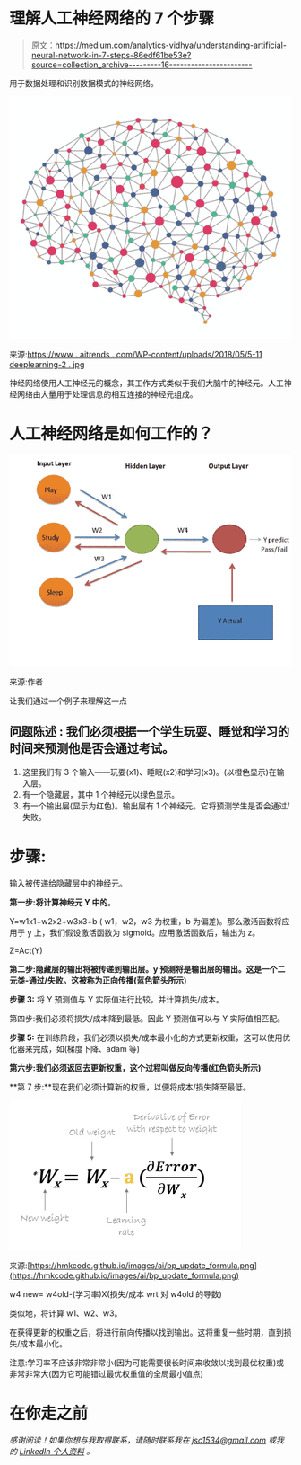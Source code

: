 # 理解人工神经网络的 7 个步骤

> 原文：<https://medium.com/analytics-vidhya/understanding-artificial-neural-network-in-7-steps-86edf61be53e?source=collection_archive---------16----------------------->

用于数据处理和识别数据模式的神经网络。

![](img/bf88634252e1322f88df0a3b77054439.png)

来源:[https://www . aitrends . com/WP-content/uploads/2018/05/5-11 deeplearning-2 . jpg](https://www.aitrends.com/wp-content/uploads/2018/05/5-11DeepLearning-2.jpg)

神经网络使用人工神经元的概念，其工作方式类似于我们大脑中的神经元。人工神经网络由大量用于处理信息的相互连接的神经元组成。

# 人工神经网络是如何工作的？

![](img/db8dcce6137dfe9d62955e38c87e3b1a.png)

来源:作者

让我们通过一个例子来理解这一点

## **问题陈述** : **我们必须根据一个学生玩耍、睡觉和学习的时间来预测他是否会通过考试。**

1.  这里我们有 3 个输入——玩耍(x1)、睡眠(x2)和学习(x3)。(以橙色显示)在输入层。
2.  有一个隐藏层，其中 1 个神经元以绿色显示。
3.  有一个输出层(显示为红色)。输出层有 1 个神经元。它将预测学生是否会通过/失败。

# 步骤:

输入被传递给隐藏层中的神经元。

**第一步:将计算神经元 Y 中的**。

Y=w1x1+w2x2+w3x3+b ( w1，w2，w3 为权重，b 为偏差)。那么激活函数将应用于 y 上，我们假设激活函数为 sigmoid。应用激活函数后，输出为 z。

Z=Act(Y)

**第二步:**隐藏层的输出将被传递到输出层。y 预测将是输出层的输出。这是一个二元类-通过/失败。这被称为**正向传播(蓝色箭头所示)**

**步骤 3:** 将 Y 预测值与 Y 实际值进行比较，并计算损失/成本。

第四步:我们必须将损失/成本降到最低。因此 Y 预测值可以与 Y 实际值相匹配。

**步骤 5:** 在训练阶段，我们必须以损失/成本最小化的方式更新权重，这可以使用优化器来完成，如(梯度下降、adam 等)

**第六步:**我们必须返回去更新权重，这个过程叫做**反向传播(红色箭头所示)**

**第 7 步:**现在我们必须计算新的权重，以便将成本/损失降至最低。

![](img/e027de738aff67ed5323f07006fd21dd.png)

来源:[https://hmkcode.github.io/images/ai/bp_update_formula.png](https://hmkcode.github.io/images/ai/bp_update_formula.png)

w4 new= w4old-(学习率)X(损失/成本 wrt 对 w4old 的导数)

类似地，将计算 w1、w2、w3。

在获得更新的权重之后，将进行前向传播以找到输出。这将重复一些时期，直到损失/成本最小化。

注意:学习率不应该非常非常小(因为可能需要很长时间来收敛以找到最优权重)或非常非常大(因为它可能错过最优权重值的全局最小值点)

# 在你走之前

*感谢阅读！如果你想与我取得联系，请随时联系我在 jsc1534@gmail.com 或我的* [*LinkedIn 个人资料*](http://www.linkedin.com/in/juhi-sharma-ds) *。*